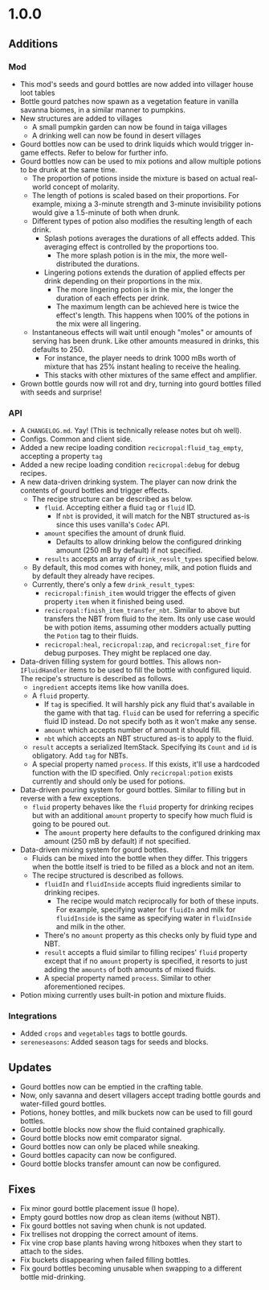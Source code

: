 # 1.0.0

## Additions

### Mod

- This mod's seeds and gourd bottles are now added into villager house loot tables
- Bottle gourd patches now spawn as a vegetation feature in vanilla savanna biomes, in a similar manner to pumpkins.
- New structures are added to villages
    - A small pumpkin garden can now be found in taiga villages
    - A drinking well can now be found in desert villages
- Gourd bottles now can be used to drink liquids which would trigger in-game effects.
  Refer to below for further info.
- Gourd bottles now can be used to mix potions and allow multiple potions to be drunk
  at the same time.
    - The proportion of potions inside the mixture is based on actual real-world concept of
      molarity.
    - The length of potions is scaled based on their proportions. For example, mixing
      a 3-minute strength and 3-minute invisibility potions would give a 1.5-minute of both
      when drunk.
    - Different types of potion also modifies the resulting length of each drink.
        - Splash potions averages the durations of all effects added. This averaging effect
          is controlled by the proportions too.
            - The more splash potion is in the mix, the more well-distributed the durations.
        - Lingering potions extends the duration of applied effects per drink depending on
          their proportions in the mix.
            - The more lingering potion is in the mix, the longer the duration of each effects
              per drink.
            - The maximum length can be achieved here is twice the effect's length. This happens
              when 100% of the potions in the mix were all lingering.
    - Instantaneous effects will wait until enough "moles" or amounts of serving has been drunk.
      Like other amounts measured in drinks, this defaults to 250.
        - For instance, the player needs to drink 1000 mBs worth of mixture that has 25%
          instant healing to receive the healing.
        - This stacks with other mixtures of the same effect and amplifier.
- Grown bottle gourds now will rot and dry, turning into gourd bottles filled with seeds
  and surprise!

### API

- A `CHANGELOG.md`. Yay! (This is technically release notes but oh well).
- Configs. Common and client side.
- Added a new recipe loading condition `recicropal:fluid_tag_empty`, accepting a
  property `tag`
- Added a new recipe loading condition `recicropal:debug` for debug recipes.
- A new data-driven drinking system. The player can now drink the contents of gourd
  bottles and trigger effects.
    - The recipe structure can be described as below.
        - `fluid`. Accepting either a fluid `tag` or `fluid` ID.
            - If `nbt` is provided, it will match for the NBT structured as-is since
              this uses vanilla's `Codec` API.
        - `amount` specifies the amount of drunk fluid.
            - Defaults to allow drinking below the configured drinking amount
              (250 mB by default) if not specified.
        - `results` accepts an array of `drink_result_types` specified below.
    - By default, this mod comes with honey, milk, and potion fluids and by default
      they already have recipes.
    - Currently, there's only a few `drink_result_type`s:
        - `recicropal:finish_item` would trigger the effects of given property `item`
          when it finished being used.
        - `recicropal:finish_item_transfer_nbt`. Similar to above but transfers the NBT from
          fluid to the item. Its only use case would be with potion items, assuming other modders
          actually putting the `Potion` tag to their fluids.
        - `recicropal:heal`, `recicropal:zap`, and `recicropal:set_fire` for debug purposes.
          They might be replaced one day.
- Data-driven filling system for gourd bottles. This allows non-`IFluidHandler` items
  to be used to fill the bottle with configured liquid. The recipe's structure is described
  as follows.
    - `ingredient` accepts items like how vanilla does.
    - A `fluid` property.
        - If `tag` is specified. It will harshly pick any fluid that's available in the game
          with that tag. `fluid` can be used for referring a specific fluid ID instead. Do not
          specify both as it won't make any sense.
        - `amount` which accepts number of amount it should fill.
        - `nbt` which accepts an NBT structured as-is to apply to the fluid.
    - `result` accepts a serialized ItemStack. Specifying its `Count` and `id` is obligatory. Add
      `tag` for NBTs.
    - A special property named `process`. If this exists, it'll use a hardcoded function
      with the ID specified. Only `recicropal:potion` exists currently and should only be used for
      potions.
- Data-driven pouring system for gourd bottles. Similar to filling but in reverse with
  a few exceptions.
    - `fluid` property behaves like the `fluid` property for drinking recipes but
      with an additional `amount` property to specify how much fluid is going to be poured out.
        - The `amount` property here defaults to the configured drinking max amount (250 mB by default)
          if not specified.
- Data-driven mixing system for gourd bottles.
    - Fluids can be mixed into the bottle when they differ. This triggers when the bottle
      itself is tried to be filled as a block and not an item.
    - The recipe structured is described as follows.
        - `fluidIn` and `fluidInside` accepts fluid ingredients similar to drinking recipes.
            - The recipe would match reciprocally for both of these inputs. For example, specifying water for
              `fluidIn` and milk for `fluidInside` is the same as specifying water in `fluidInside` and milk
              in the other.
        - There's no `amount` property as this checks only by fluid type and NBT.
        - `result` accepts a fluid similar to filling recipes' `fluid` property except that if no
          `amount` property is specified, it resorts to just adding the `amounts` of both
          amounts of mixed fluids.
        - A special property named `process`. Similar to other aforementioned recipes.
- Potion mixing currently uses built-in potion and mixture fluids.

### Integrations

- Added `crops` and `vegetables` tags to bottle gourds.
- `sereneseasons`: Added season tags for seeds and blocks.

## Updates

- Gourd bottles now can be emptied in the crafting table.
- Now, only savanna and desert villagers accept trading bottle gourds and water-filled gourd bottles.
- Potions, honey bottles, and milk buckets now can be used to fill gourd bottles.
- Gourd bottle blocks now show the fluid contained graphically.
- Gourd bottle blocks now emit comparator signal.
- Gourd bottles now can only be placed while sneaking.
- Gourd bottles capacity can now be configured.
- Gourd bottle blocks transfer amount can now be configured.

## Fixes

- Fix minor gourd bottle placement issue (I hope).
- Empty gourd bottles now drop as clean items (without NBT).
- Fix gourd bottles not saving when chunk is not updated.
- Fix trellises not dropping the correct amount of items.
- Fix vine crop base plants having wrong hitboxes when they start to attach to the sides.
- Fix buckets disappearing when failed filling bottles.
- Fix gourd bottles becoming unusable when swapping to a different bottle mid-drinking.